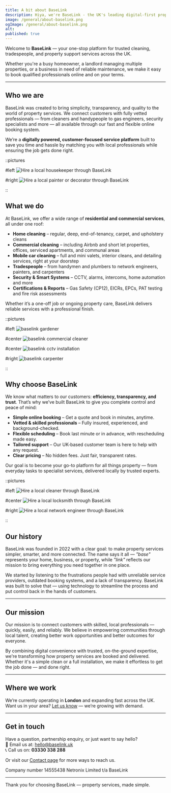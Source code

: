 ```yaml
---
title: A bit about BaseLink
description: Hiya, we're BaseLink - the UK's leading digital-first property services provider
image: /general/about-baselink.png
ogImage: /general/about-baselink.png
alt:
published: true
---
```


Welcome to **BaseLink** — your one-stop platform for trusted cleaning, tradespeople, and property support services across the UK.

Whether you're a busy homeowner, a landlord managing multiple properties, or a business in need of reliable maintenance, we make it easy to book qualified professionals online and on your terms.

---

## Who we are

BaseLink was created to bring simplicity, transparency, and quality to the world of property services. We connect customers with fully vetted professionals — from cleaners and handypeople to gas engineers, security specialists and more — all available through our fast and flexible online booking system.

We’re a **digitally powered, customer-focused service platform** built to save you time and hassle by matching you with local professionals while ensuring the job gets done right.

::pictures

#left
![Hire a local housekeeper through BaseLink](/home-cleaning/housekeeping.webp)

#right
![Hire a local painter or decorator through BaseLink](/tradespeople/painter-decorator/exterior-painting.webp)

::

## What we do

At BaseLink, we offer a wide range of **residential and commercial services**, all under one roof:

- **Home cleaning** – regular, deep, end-of-tenancy, carpet, and upholstery cleans
- **Commercial cleaning** – including Airbnb and short let properties, offices, serviced apartments, and communal areas
- **Mobile car cleaning** – full and mini valets, interior cleans, and detailing services, right at your doorstep
- **Tradespeople** – from handymen and plumbers to network engineers, painters, and carpenters
- **Security & Smart Systems** – CCTV, alarms, intercoms, home automation and more
- **Certifications & Reports** – Gas Safety (CP12), EICRs, EPCs, PAT testing and fire risk assessments

Whether it’s a one-off job or ongoing property care, BaseLink delivers reliable services with a professional finish.

::pictures

#left
![baselink gardener](/tradespeople/gardener/gardener.webp)

#center
![baselink commercial cleaner](/commercial-cleaning/office-cleaning.webp)

#center
![baselink cctv installation](/tradespeople/network-engineer/cctv-installation.webp)

#right
![baselink carpenter](/tradespeople/carpenter/carpenter.webp)

::

## Why choose BaseLink

We know what matters to our customers: **efficiency, transparency, and trust**. That’s why we’ve built BaseLink to give you complete control and peace of mind:

- **Simple online booking** – Get a quote and book in minutes, anytime.
- **Vetted & skilled professionals** – Fully insured, experienced, and background-checked.
- **Flexible scheduling** – Book last minute or in advance, with rescheduling made easy.
- **Tailored support** – Our UK-based customer team is here to help with any request.
- **Clear pricing** – No hidden fees. Just fair, transparent rates.

Our goal is to become your go-to platform for all things property — from everyday tasks to specialist services, delivered locally by trusted experts.

::pictures

#left
![Hire a local cleaner through BaseLink](/home-cleaning/regular-cleaning.webp)

#center
![Hire a local locksmith through BaseLink](/tradespeople/locksmith/locksmith.webp)

#right
![Hire a local network engineer through BaseLink](/tradespeople/network-engineer/network-engineer.webp)

::

## Our history

BaseLink was founded in 2022 with a clear goal: to make property services simpler, smarter, and more connected. The name says it all — *"base"* represents your home, business, or property, while *"link"* reflects our mission to bring everything you need together in one place.

We started by listening to the frustrations people had with unreliable service providers, outdated booking systems, and a lack of transparency. BaseLink was built to solve that — using technology to streamline the process and put control back in the hands of customers.

---

## Our mission

Our mission is to connect customers with skilled, local professionals — quickly, easily, and reliably. We believe in empowering communities through local talent, creating better work opportunities and better outcomes for everyone.

By combining digital convenience with trusted, on-the-ground expertise, we're transforming how property services are booked and delivered. Whether it's a simple clean or a full installation, we make it effortless to get the job done — and done right.

---

## Where we work

We’re currently operating in **London** and expanding fast across the UK. Want us in your area? [Let us know](#) — we’re growing with demand.

---

## Get in touch

Have a question, partnership enquiry, or just want to say hello?  
📧 Email us at: [hello@baselink.uk](mailto:hello@baselink.uk)  
📞 Call us on: **03330 338 288**

Or visit our [Contact page](#) for more ways to reach us.

Company number 14555438 Netronix Limited t/a BaseLink

---

Thank you for choosing BaseLink — property services, made simple.